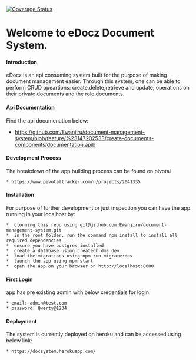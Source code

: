 [![Coverage Status](https://coveralls.io/repos/github/Ewanjiru/document-management-system/badge.svg?branch=feature%2F%23147202533%2Fcreate-documents-components)](https://coveralls.io/github/Ewanjiru/document-management-system?branch=feature%2F%23147202533%2Fcreate-documents-components)

# **Welcome to eDocz Document System.**

#### Introduction

eDocz is an api consuming system built for the purpose of making document management easier. Through this system, one can be able to perform CRUD opeartions: create,delete,retrieve and update; operations on their private documents and the role documents. 

#### Api Documentation

Find the api documenation below:

   * https://github.com/Ewanjiru/document-management-system/blob/feature/%23147202533/create-documents-components/documentation.apib

#### Development Process

The breakdown of the app building process can be found on pivotal

    * https://www.pivotaltracker.com/n/projects/2041335

#### Installation

For purpose of further development or just inspection you can have the app running in your localhost by:

    *  clonning this repo using git@github.com:Ewanjiru/document-management-system.git
    *  in the root folder, run the command npm install to install all required dependencies
    *  ensure you have postgres installed
    *  create a database using createdb dms_dev
    *  load the migrations using npm run migrate:dev
    *  launch the app using npm start
    *  open the app on your browser on http://localhost:8000

#### First Login

app has pre existing admin with below credentials for login:

    * email: admin@test.com
    * password: Qwerty@1234


#### Deployment

The system is currently deployed on heroku and can be accessed using below link:

    * https://docsystem.herokuapp.com/
